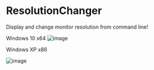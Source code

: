 # ResolutionChanger
Display and change monitor resolution from command line!

Windows 10 x64
![image](https://github.com/user-attachments/assets/f17b0651-d9e9-45eb-98dc-c374bc564d6c)

Windows XP x86

![image](https://github.com/user-attachments/assets/d8f14b58-d767-44d7-9e1c-93c20f04bcf0)
